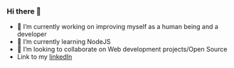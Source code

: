 ### Hi there 👋

- 🔭 I’m currently working on improving myself as a human being and a developer
- 🌱 I’m currently learning NodeJS
- 👯 I’m looking to collaborate on Web development projects/Open Source
- Link to my [linkedIn](https://www.linkedin.com/in/harsh-palkar-566966222/)
<!--
**harshpalkar/harshpalkar** is a ✨ _special_ ✨ repository because its `README.md` (this file) appears on your GitHub profile.

Here are some ideas to get you started:

- 🔭 I’m currently working on ...
- 🌱 I’m currently learning ...
- 👯 I’m looking to collaborate on ...
- 🤔 I’m looking for help with ...
- 💬 Ask me about ...
- 📫 How to reach me: ...
- 😄 Pronouns: ...
- ⚡ Fun fact: ...
-->
